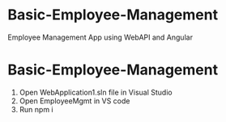 # Basic-Employee-Management
Employee Management App using WebAPI and Angular

# Basic-Employee-Management
1. Open WebApplication1.sln file in Visual Studio
2. Open EmployeeMgmt in VS code
3. Run npm i
